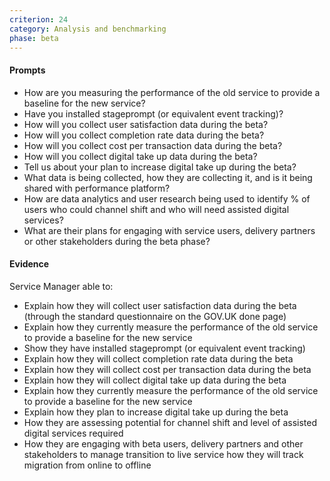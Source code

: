 ```yaml
---
criterion: 24
category: Analysis and benchmarking
phase: beta
---
```


#### Prompts

* How are you measuring the performance of the old service to provide a baseline for the new service?
* Have you installed stageprompt (or equivalent event tracking)?
* How will you collect user satisfaction data during the beta?
* How will you collect completion rate data during the beta?
* How will you collect cost per transaction data during the beta?
* How will you collect digital take up data during the beta?
* Tell us about your plan to increase digital take up during the beta?
* What data is being collected, how they are collecting it, and is it being shared with performance platform?
* How are data analytics and user research being used to identify % of users who could channel shift and who will need assisted digital services?
* What are their plans for engaging with service users, delivery partners or other stakeholders during the beta phase?

#### Evidence

Service Manager able to:

* Explain how they will collect user satisfaction data during the beta (through the standard questionnaire on the GOV.UK done page)
* Explain how they currently measure the performance of the old service to provide a baseline for the new service
* Show they have installed stageprompt (or equivalent event tracking)
* Explain how they will collect completion rate data during the beta
* Explain how they will collect cost per transaction data during the beta
* Explain how they will collect digital take up data during the beta
* Explain how they currently measure the performance of the old service to provide a baseline for the new service
* Explain how they plan to increase digital take up during the beta
* How they are assessing potential for channel shift and level of assisted digital services required
* How they are engaging with beta users, delivery partners and other stakeholders to manage transition to live service         how they will track migration from online to offline
